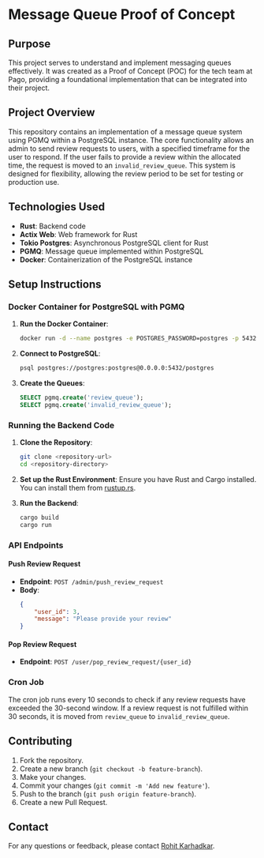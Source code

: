 # Message Queue Proof of Concept

## Purpose

This project serves to understand and implement messaging queues effectively. It was created as a Proof of Concept (POC) for the tech team at Pago, providing a foundational implementation that can be integrated into their project.

## Project Overview

This repository contains an implementation of a message queue system using PGMQ within a PostgreSQL instance. The core functionality allows an admin to send review requests to users, with a specified timeframe for the user to respond. If the user fails to provide a review within the allocated time, the request is moved to an `invalid_review_queue`. This system is designed for flexibility, allowing the review period to be set for testing or production use.

## Technologies Used

- **Rust**: Backend code
- **Actix Web**: Web framework for Rust
- **Tokio Postgres**: Asynchronous PostgreSQL client for Rust
- **PGMQ**: Message queue implemented within PostgreSQL
- **Docker**: Containerization of the PostgreSQL instance

## Setup Instructions

### Docker Container for PostgreSQL with PGMQ

1. **Run the Docker Container**:
    ```sh
    docker run -d --name postgres -e POSTGRES_PASSWORD=postgres -p 5432:5432 quay.io/tembo/pg16-pgmq:latest
    ```

2. **Connect to PostgreSQL**:
    ```sh
    psql postgres://postgres:postgres@0.0.0.0:5432/postgres
    ```

3. **Create the Queues**:
    ```sql
    SELECT pgmq.create('review_queue');
    SELECT pgmq.create('invalid_review_queue');
    ```

### Running the Backend Code

1. **Clone the Repository**:
    ```sh
    git clone <repository-url>
    cd <repository-directory>
    ```

2. **Set up the Rust Environment**:
    Ensure you have Rust and Cargo installed. You can install them from [rustup.rs](https://rustup.rs/).

3. **Run the Backend**:
    ```sh
    cargo build
    cargo run
    ```

### API Endpoints

#### Push Review Request

- **Endpoint**: `POST /admin/push_review_request`
- **Body**:
    ```json
    {
        "user_id": 3,
        "message": "Please provide your review"
    }
    ```

#### Pop Review Request

- **Endpoint**: `POST /user/pop_review_request/{user_id}`

### Cron Job

The cron job runs every 10 seconds to check if any review requests have exceeded the 30-second window. If a review request is not fulfilled within 30 seconds, it is moved from `review_queue` to `invalid_review_queue`.


## Contributing

1. Fork the repository.
2. Create a new branch (`git checkout -b feature-branch`).
3. Make your changes.
4. Commit your changes (`git commit -m 'Add new feature'`).
5. Push to the branch (`git push origin feature-branch`).
6. Create a new Pull Request.

## Contact

For any questions or feedback, please contact [Rohit Karhadkar](mailto:rohitkarhadkar.rk@gmail.com).
